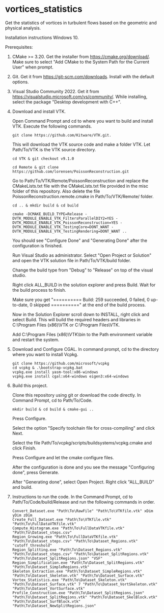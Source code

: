 # vortices_statistics
Get the statistics of vortices in turbulent flows based on the geometric and physical analysis.

Installation instructions Windows 10.

Prerequisites: 
1. CMake >= 3.20. Get the installer from https://cmake.org/download/.
Make sure to select "Add CMake to the System Path for the Current User" 
when prompt.

2. Git. Get it from https://git-scm.com/downloads. Install with the default options. 

3. Visual Studio Community 2022. Get it from https://visualstudio.microsoft.com/vs/community/.
While installing, select the package "Desktop development with C++".

4. Download and install VTK.
	
	Open Command Prompt and cd to where you want to build and install VTK. 
	Execute the following commands.

	```
	git clone https://github.com/Kitware/VTK.git. 
	```

	This will download the VTK source code and make a folder VTK. Let Path/To/VTK is the VTK source directory.

	```
	cd VTK & git checkout v9.1.0
	```

	```
	cd Remote & git clone https://github.com/lorensen/PoissonReconstruction.git
	```

	Go to Path/To/VTK/Remote/PoissonReconstruction and replace the CMakeLists.txt file with the CMakeLists.txt file provided in the misc folder of this repository. Also delete the file PoissonReconstruction.remote.cmake in Path/To/VTK/Remote/ folder.

	```
	cd .. & mkdir build & cd build
	```

	```
	cmake -DCMAKE_BUILD_TYPE=Release -DVTK_MODULE_ENABLE_VTK_FiltersParallelDIY2=YES -DVTK_MODULE_ENABLE_VTK_PoissonReconstruction=YES -DVTK_MODULE_ENABLE_VTK_TestingCore=DONT_WANT -DVTK_MODULE_ENABLE_VTK_TestingRendering=DONT_WANT ..
	```

	You should see "Configure Done" and "Generating Done" after the configuration is finished.
	
	Run Visual Studio as administrator. Select "Open Project or Solution" and 
	open the VTK solution file in Path/To/VTK/build folder.
	
	Change the build type from "Debug" to "Release" on top of the visual studio.
	
	Right click ALL_BUILD in the solution explorer and press Build. Wait for the build process to finish. 
	
	Make sure you get "========== Build: 259 succeeded, 0 failed, 0 up-to-date, 0 skipped ==========" at the end of the build process.
	
	Now in the Solution Explorer scroll down to INSTALL, right click and select Build. This will build the required headers and libraries in C:\Program Files (x86)\VTK or C:\Program Files\VTK.

	Add C:\Program Files (x86)\VTK\bin to the Path environment variable and restart the system.
			
5. Download and Configure CGAL. In command prompt, cd to the directory where you want to install Vcpkg.

	```
	git clone https://github.com/microsoft/vcpkg
	cd vcpkg & .\bootstrap-vcpkg.bat
	vcpkg.exe install yasm-tool:x86-windows
	vcpkg.exe install cgal:x64-windows eigen3:x64-windows
	```
	
7. Build this project.

	Clone this repository using git or download the code directly.
	In Command Prompt, cd to Path/To/Code.

	```
	mkdir build & cd build & cmake-gui ..
	```
	
	Press Configure. 
	
	Select the option "Specify toolchain file for cross-compiling" and click Next. 
	
	Select the file Path/To/vcpkg/scripts/buildsystems/vcpkg.cmake and click Finish. 
	
	Press Configure and let the cmake configure files.
	
	After the configuration is done and you see the message "Configuring done", press Generate. 
	
	After "Generating done", select Open Project. Right click "ALL_BUILD" and build.
	
8. Instructions to run the code. In the Command Prompt, cd to Path/To/Code/build/Release and run the following commands in order.

	```
	Convert_Dataset.exe "Path\To\RawFile" "Path\To\VTKfile.vtk" xDim yDim zDim
	Create_Full_Dataset.exe "Path\To\VTKfile.vtk" "Path\To\FullDataVTKfile.vtk"
	Compute_Histogram.exe "Path\To\FullDataVTKfile.vtk" "Path\To\Dataset_steps.csv"
	Region_Growing.exe "Path\To\FullDataVTKfile.vtk" "Path\To\Dataset_steps.csv" "Path\To\Dataset_Regions.vtk" "cutoff_threshold"
	Region_Splitting.exe "Path\To\Dataset_Regions.vtk" "Path\To\Dataset_steps.csv" "Path\To\Dataset_SplitRegions.vtk" "Path\To\Dataset_SplitRegions.json" "VSF"
	Region_Simplification.exe "Path\To\Dataset_SplitRegions.vtk" "Path\To\Dataset_SimpleRegions.vtk"
	Skeleton_Extraction.exe "Path\To\Dataset_SimpleRegions.vtk" "Path\To\Dataset_Skeleton.vtk" "Path\To\Dataset_Surface.vtk"
	Vortex_Statistics.exe "Path\To\Dataset_Skeleton.vtk" "Path\To\Dataset_Surface.vtk" 7 "Path\To\Dataset_VortSkeleton.vtk" "Path\To\Dataset_VortSurface.vtk"
	Profile_Construction.exe "Path\To\Dataset_SplitRegions.json" "Path\To\Dataset_SplitRegions.vtk" "Path\To\Dataset_SkelBlock.vtk" "Path\To\Dataset_SurfBlock.vtk" "Path\To\Dataset_NewSplitRegions.json"
	```
	
	

